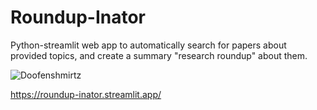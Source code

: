 # Roundup-Inator
Python-streamlit web app to automatically search for papers about provided topics, and create a summary "research roundup" about them.

![Doofenshmirtz](https://upload.wikimedia.org/wikipedia/en/thumb/e/eb/Heinz_Doofenshmirtz.png/135px-Heinz_Doofenshmirtz.png)

https://roundup-inator.streamlit.app/
